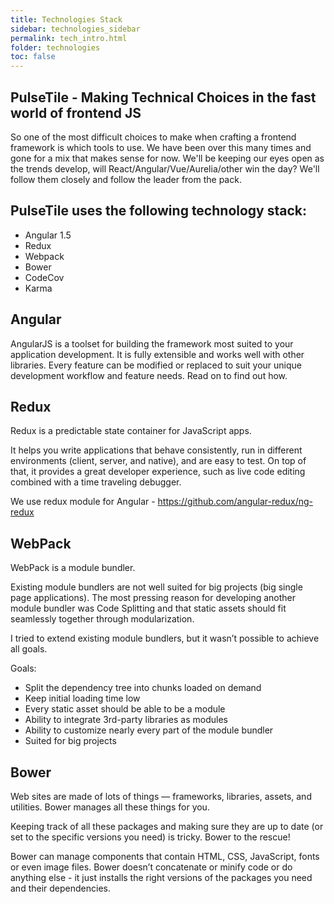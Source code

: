 ```yaml
---
title: Technologies Stack
sidebar: technologies_sidebar
permalink: tech_intro.html
folder: technologies
toc: false
---
```


## PulseTile - Making Technical Choices in the fast world of frontend JS

So one of the most difficult choices to make when crafting a frontend framework is which tools to use.
We have been over this many times and gone for a mix that makes sense for now.
We'll be keeping our eyes open as the trends develop, will React/Angular/Vue/Aurelia/other win the day?
We'll follow them closely and follow the leader from the pack.


## PulseTile uses the following technology stack:

* Angular 1.5
* Redux
* Webpack
* Bower
* CodeCov
* Karma

## Angular

AngularJS is a toolset for building the framework most suited to your application development. It is fully extensible and works well with other libraries. Every feature can be modified or replaced to suit your unique development workflow and feature needs. Read on to find out how.

## Redux

Redux is a predictable state container for JavaScript apps.

It helps you write applications that behave consistently, run in different environments (client, server, and native), and are easy to test. On top of that, it provides a great developer experience, such as live code editing combined with a time traveling debugger.

We use redux module for Angular - https://github.com/angular-redux/ng-redux


## WebPack

WebPack is a module bundler.

Existing module bundlers are not well suited for big projects (big single page applications). The most pressing reason for developing another module bundler was Code Splitting and that static assets should fit seamlessly together through modularization.

I tried to extend existing module bundlers, but it wasn’t possible to achieve all goals.

Goals:
* Split the dependency tree into chunks loaded on demand
* Keep initial loading time low
* Every static asset should be able to be a module
* Ability to integrate 3rd-party libraries as modules
* Ability to customize nearly every part of the module bundler
* Suited for big projects

## Bower

Web sites are made of lots of things — frameworks, libraries, assets, and utilities. Bower manages all these things for you.

Keeping track of all these packages and making sure they are up to date (or set to the specific versions you need) is tricky. Bower to the rescue!

Bower can manage components that contain HTML, CSS, JavaScript, fonts or even image files. Bower doesn’t concatenate or minify code or do anything else - it just installs the right versions of the packages you need and their dependencies.

